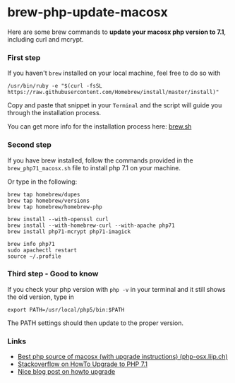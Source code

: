 # brew-php-update-macosx
Here are some brew commands to **update your macosx php version to 7.1**, including curl and mcrypt.

### First step

If you haven't `brew` installed on your local machine, feel free to do so with

`/usr/bin/ruby -e "$(curl -fsSL https://raw.githubusercontent.com/Homebrew/install/master/install)"`

Copy and paste that snippet in your `Terminal` and the script will guide you through the installation process.

You can get more info for the installation process here: [brew.sh](https://brew.sh)

### Second step

If you have brew installed, follow the commands provided in the `brew_php71_macosx.sh` file to install php 7.1 on your machine.

Or type in the following:

```
brew tap homebrew/dupes
brew tap homebrew/versions
brew tap homebrew/homebrew-php

brew install --with-openssl curl
brew install --with-homebrew-curl --with-apache php71
brew install php71-mcrypt php71-imagick

brew info php71
sudo apachectl restart
source ~/.profile
```

### Third step - **Good to know**

If you check your php version with `php -v` in your terminal and it still shows the old version, type in

`export PATH=/usr/local/php5/bin:$PATH`

The PATH settings should then update to the proper version.

### Links

- [Best php source of macosx (with upgrade instructions) (php-osx.liip.ch)](https://php-osx.liip.ch/)
- [Stackoverflow on HowTo Upgrade to PHP 7.1](https://stackoverflow.com/questions/2526085/how-do-i-upgrade-php-in-mac-os-x)
- [Nice blog post on howto upgrade](https://developerjack.com/blog/2016/installing-php71-with-homebrew/)
